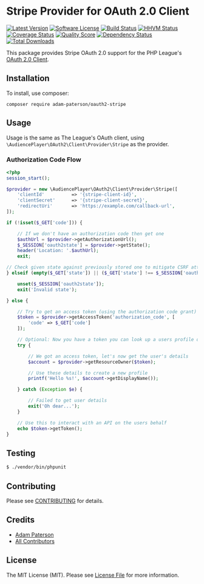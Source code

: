 # Stripe Provider for OAuth 2.0 Client
[![Latest Version](https://img.shields.io/github/release/adam-paterson/oauth2-stripe.svg?style=flat-square)](https://github.com/adam-paterson/oauth2-stripe/releases)
[![Software License](https://img.shields.io/badge/license-MIT-brightgreen.svg?style=flat-square)](LICENSE.md)
[![Build Status](https://img.shields.io/travis/adam-paterson/oauth2-stripe/master.svg?style=flat-square)](https://travis-ci.org/adam-paterson/oauth2-stripe)
[![HHVM Status](https://img.shields.io/hhvm/adam-paterson/oauth2-stripe.svg?style=flat-square)](http://hhvm.h4cc.de/package/adam-paterson/oauth2-stripe)
[![Coverage Status](https://img.shields.io/scrutinizer/coverage/g/adam-paterson/oauth2-stripe.svg?style=flat-square)](https://scrutinizer-ci.com/g/adam-paterson/oauth2-stripe/code-structure)
[![Quality Score](https://img.shields.io/scrutinizer/g/adam-paterson/oauth2-stripe.svg?style=flat-square)](https://scrutinizer-ci.com/g/adam-paterson/oauth2-stripe)
[![Dependency Status](https://img.shields.io/versioneye/d/php/adam-paterson:oauth2-stripe/1.1.2.svg?style=flat-square)](https://www.versioneye.com/php/adam-paterson:oauth2-stripe/1.1.2)
[![Total Downloads](https://img.shields.io/packagist/dt/adampaterson/oauth2-stripe.svg?style=flat-square)](https://packagist.org/packages/adam-paterson/oauth2-stripe)

This package provides Stripe OAuth 2.0 support for the PHP League's [OAuth 2.0 Client](https://github.com/thephpleague/oauth2-client).

## Installation

To install, use composer:

```
composer require adam-paterson/oauth2-stripe
```

## Usage

Usage is the same as The League's OAuth client, using `\AudiencePlayer\OAuth2\Client\Provider\Stripe` as the provider.

### Authorization Code Flow

```php
<?php
session_start();

$provider = new \AudiencePlayer\OAuth2\Client\Provider\Stripe([
    'clientId'          => '{stripe-client-id}',
    'clientSecret'      => '{stripe-client-secret}',
    'redirectUri'       => 'https://example.com/callback-url',
]);

if (!isset($_GET['code'])) {

    // If we don't have an authorization code then get one
    $authUrl = $provider->getAuthorizationUrl();
    $_SESSION['oauth2state'] = $provider->getState();
    header('Location: '.$authUrl);
    exit;

// Check given state against previously stored one to mitigate CSRF attack
} elseif (empty($_GET['state']) || ($_GET['state'] !== $_SESSION['oauth2state'])) {

    unset($_SESSION['oauth2state']);
    exit('Invalid state');

} else {

    // Try to get an access token (using the authorization code grant)
    $token = $provider->getAccessToken('authorization_code', [
        'code' => $_GET['code']
    ]);

    // Optional: Now you have a token you can look up a users profile data
    try {

        // We got an access token, let's now get the user's details
        $account = $provider->getResourceOwner($token);

        // Use these details to create a new profile
        printf('Hello %s!', $account->getDisplayName());

    } catch (Exception $e) {

        // Failed to get user details
        exit('Oh dear...');
    }

    // Use this to interact with an API on the users behalf
    echo $token->getToken();
}

```

## Testing

``` bash
$ ./vendor/bin/phpunit
```

## Contributing

Please see [CONTRIBUTING](https://github.com/adam-paterson/oauth2-stripe/blob/master/CONTRIBUTING.md) for details.


## Credits

- [Adam Paterson](https://github.com/adam-paterson)
- [All Contributors](https://github.com/adam-paterson/oauth2-stripe/contributors)


## License

The MIT License (MIT). Please see [License File](https://github.com/adam-paterson/oauth2-stripe/blob/master/LICENSE) for more information.